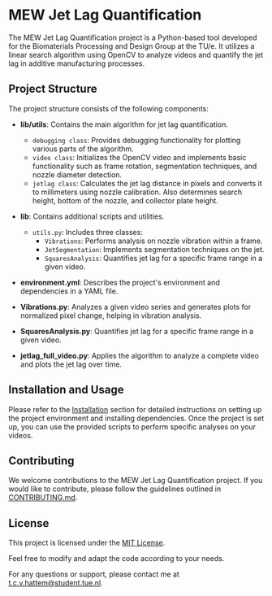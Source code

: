 # MEW Jet Lag Quantification

The MEW Jet Lag Quantification project is a Python-based tool developed for the Biomaterials Processing and Design Group at the TU/e. It utilizes a linear search algorithm using OpenCV to analyze videos and quantify the jet lag in additive manufacturing processes.

## Project Structure

The project structure consists of the following components:

- **lib/utils**: Contains the main algorithm for jet lag quantification.
    - `debugging class`: Provides debugging functionality for plotting various parts of the algorithm.
    - `video class`: Initializes the OpenCV video and implements basic functionality such as frame rotation, segmentation techniques, and nozzle diameter detection.
    - `jetlag class`: Calculates the jet lag distance in pixels and converts it to millimeters using nozzle calibration. Also determines search height, bottom of the nozzle, and collector plate height.

- **lib**: Contains additional scripts and utilities.
    - `utils.py`: Includes three classes:
        - `Vibrations`: Performs analysis on nozzle vibration within a frame.
        - `JetSegmentation`: Implements segmentation techniques on the jet.
        - `SquaresAnalysis`: Quantifies jet lag for a specific frame range in a given video.

- **environment.yml**: Describes the project's environment and dependencies in a YAML file.

- **Vibrations.py**: Analyzes a given video series and generates plots for normalized pixel change, helping in vibration analysis.

- **SquaresAnalysis.py**: Quantifies jet lag for a specific frame range in a given video.

- **jetlag_full_video.py**: Applies the algorithm to analyze a complete video and plots the jet lag over time.

## Installation and Usage

Please refer to the [Installation](#installation) section for detailed instructions on setting up the project environment and installing dependencies. Once the project is set up, you can use the provided scripts to perform specific analyses on your videos.

## Contributing

We welcome contributions to the MEW Jet Lag Quantification project. If you would like to contribute, please follow the guidelines outlined in [CONTRIBUTING.md](CONTRIBUTING.md).

## License

This project is licensed under the [MIT License](LICENSE).

Feel free to modify and adapt the code according to your needs.

For any questions or support, please contact me at t.c.v.hattem@student.tue.nl.
